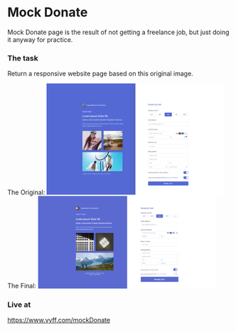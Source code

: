 # Mock Donate

Mock Donate page is the result of not getting a freelance job, but just doing it anyway for practice.

### The task

Return a responsive website page based on this original image.

The Original:
<img src="public/original.png" alt="Original donate page design" width="400">
The Final:
<img src="public/final.png" alt="Final donate page design" width="400">

### Live at

https://www.vyff.com/mockDonate
